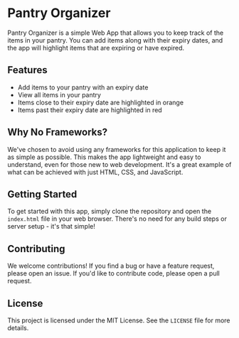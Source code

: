 # Pantry Organizer

Pantry Organizer is a simple Web App that allows you to keep track of the items in your pantry. You can add items along with their expiry dates, and the app will highlight items that are expiring or have expired.

## Features

- Add items to your pantry with an expiry date
- View all items in your pantry
- Items close to their expiry date are highlighted in orange
- Items past their expiry date are highlighted in red

## Why No Frameworks?

We've chosen to avoid using any frameworks for this application to keep it as simple as possible. This makes the app lightweight and easy to understand, even for those new to web development. It's a great example of what can be achieved with just HTML, CSS, and JavaScript.

## Getting Started

To get started with this app, simply clone the repository and open the `index.html` file in your web browser. There's no need for any build steps or server setup - it's that simple!

## Contributing

We welcome contributions! If you find a bug or have a feature request, please open an issue. If you'd like to contribute code, please open a pull request.

## License

This project is licensed under the MIT License. See the `LICENSE` file for more details.
